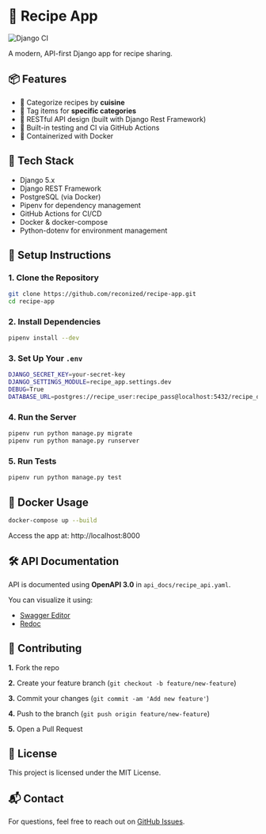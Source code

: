# 🍲 Recipe App

![Django CI](https://github.com/reconized/recipe-app/actions/workflows/ci.yml/badge.svg)

A modern, API-first Django app for recipe sharing.

## 📦 Features

- 🧆 Categorize recipes by **cuisine**
- 🥞 Tag items for **specific categories**
- 📱 RESTful API design (built with Django Rest Framework)
- 🧪 Built-in testing and CI via GitHub Actions
- 🐳 Containerized with Docker

## 🚀 Tech Stack

- Django 5.x
- Django REST Framework
- PostgreSQL (via Docker)
- Pipenv for dependency management
- GitHub Actions for CI/CD
- Docker & docker-compose
- Python-dotenv for environment management

## 🔧 Setup Instructions

### 1. Clone the Repository

```bash
git clone https://github.com/reconized/recipe-app.git
cd recipe-app
```

### 2. Install Dependencies
```bash
pipenv install --dev
```

### 3. Set Up Your ```.env```
```bash
DJANGO_SECRET_KEY=your-secret-key
DJANGO_SETTINGS_MODULE=recipe_app.settings.dev
DEBUG=True
DATABASE_URL=postgres://recipe_user:recipe_pass@localhost:5432/recipe_db
```

### 4. Run the Server
```bash
pipenv run python manage.py migrate
pipenv run python manage.py runserver
```

### 5. Run Tests
```bash
pipenv run python manage.py test
```

## 🐳 Docker Usage
```bash
docker-compose up --build
```
Access the app at: http://localhost:8000


## 🛠️ API Documentation
API is documented using **OpenAPI 3.0** in ```api_docs/recipe_api.yaml```.

You can visualize it using:

- [Swagger Editor](https://editor.swagger.io/)
- [Redoc](https://redocly.github.io/redoc/) 


## 🤝 Contributing
**1.** Fork the repo

**2.** Create your feature branch (```git checkout -b feature/new-feature```)

**3.** Commit your changes (```git commit -am 'Add new feature'```)

**4.** Push to the branch (```git push origin feature/new-feature```)

**5.** Open a Pull Request

## 📝 License
This project is licensed under the MIT License.

## 📬 Contact
For questions, feel free to reach out on [GitHub Issues](hhttps://github.com/reconized/recipe-app/issues).